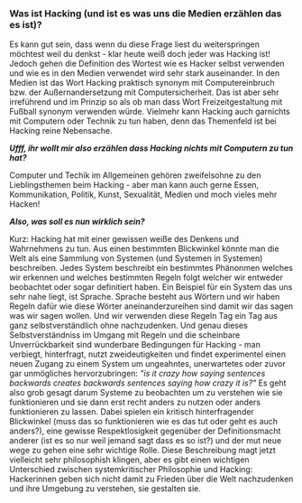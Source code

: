 ### Was ist Hacking (und ist es was uns die Medien erzählen das es ist)?

Es kann gut sein, dass wenn du diese Frage liest du weiterspringen möchtest weil du denkst - klar heute weiß doch jeder was Hacking ist! Jedoch gehen die Definition des Wortest wie es Hacker selbst verwenden und wie es in den Medien verwendet wird sehr stark auseinander. In den Medien ist das Wort Hacking praktisch synonym mit Computereinbruch bzw. der Außernandersetzung mit Computersicherheit. Das ist aber sehr irreführend und im Prinzip so als ob man dass Wort Freizeitgestaltung mit Fußball synonym verwenden würde. Vielmehr kann Hacking auch garnichts mit Computern oder Technik zu tun haben, denn das Themenfeld ist bei Hacking reine Nebensache.

**_Ufff, ihr wollt mir also erzählen dass Hacking nichts mit Computern zu tun hat?_**

Computer und Techik im Allgemeinen gehören zweifelsohne zu den Lieblingsthemen beim Hacking - aber man kann auch gerne Essen, Kommunikation, Politik, Kunst, Sexualität, Medien und moch vieles mehr Hacken! 

**_Also, was soll es nun wirklich sein?_**

Kurz: Hacking hat mit einer gewissen weiße des Denkens und Wahrnehmens zu tun. Aus einen bestimmten Blickwinkel könnte man die Welt als eine Sammlung von Systemen (und Systemen in Systemen) beschreiben. Jedes System beschreibt ein bestimmtes Phänonmen welches wir erkennen und welches bestimmten Regeln folgt welcher wir entweder beobachtet oder sogar definitiert haben. Ein Beispiel für ein System das uns sehr nahe liegt, ist Sprache. Sprache besteht aus Wörtern und wir haben Regeln dafür wie diese Wörter aneinanderzureihen sind damit wir das sagen was wir sagen wollen. Und wir verwenden diese Regeln Tag ein Tag aus ganz selbstverständlich ohne nachzudenken. Und genau dieses Selbstverständniss im Umgang mit Regeln und die scheinbare Unverrückbarkeit sind wunderbare Bedingungen für Hacking - man verbiegt, hinterfragt, nutzt zweideutigkeiten und findet experimentel einen neuen Zugang zu einem System um ungeahntes, unerwartetes oder zuvor gar unmögliches hervorzubringen: _"is it crazy how saying sentences backwards creates backwards sentences saying how crazy it is?"_
Es geht also grob gesagt darum Systeme zu beobachten um zu verstehen wie sie funktionieren und sie dann erst recht anders zu nutzen oder anders funktionieren zu lassen. Dabei spielen ein kritisch hinterfragender Blickwinkel (muss das so funktionieren wie es das tut oder geht es auch anders?), eine gewisse Respektlosigkeit gegenüber der Definitionsmacht anderer (ist es so nur weil jemand sagt dass es so ist?) und der mut neue wege zu gehen eine sehr wichtige Rolle.
Diese Beschreibung magt jetzt vielleicht sehr philosophish klingen, aber es gibt einen wichtigen Unterschied zwischen systemkritischer Philosophie und Hacking: Hackerinnen geben sich nicht damit zu Frieden über die Welt nachzudenken und ihre Umgebung zu verstehen, sie gestalten sie.

